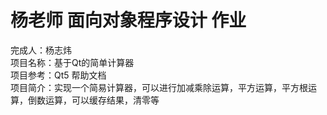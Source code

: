 # 杨老师 面向对象程序设计 作业  
完成人：杨志炜  
项目名称：基于Qt的简单计算器  
项目参考：Qt5 帮助文档  
项目简介：实现一个简易计算器，可以进行加减乘除运算，平方运算，平方根运算，倒数运算，可以缓存结果，清零等
